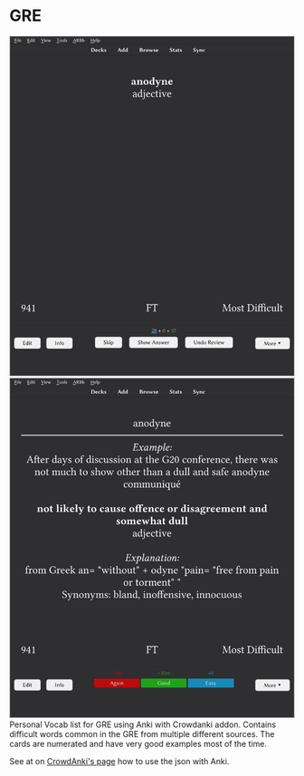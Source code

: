 # GRE

![Front](https://github.com/AlexBocken/GRE/blob/assets/front.png?raw=true "Front") ![Back](https://github.com/AlexBocken/GRE/blob/assets/back.png?raw=true "Back")
Personal Vocab list for GRE using Anki with Crowdanki addon.
Contains difficult words common in the GRE from multiple different sources. The cards are numerated and have very good examples most of the time.

See at on [CrowdAnki's page](https://ankiweb.net/shared/info/1788670778#snapshots) how to use the json with Anki.
